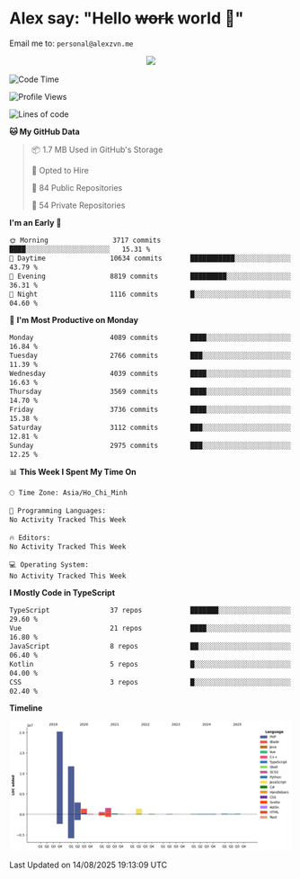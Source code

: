 # Alex say: "Hello ~~work~~ world 🐾"
Email me to: `personal@alexzvn.me`


<p align=center>
  <a href="https://skillicons.dev">
    <img src="https://skillicons.dev/icons?i=ts,js,php,nodejs,bun,vue,nuxt,react,svelte,tauri,laravel,rust,mongodb,docker,electron,redis,rabbitmq,tailwind,git,cloudflare,elysia,mysql,nginx,rollupjs,sentry,ubuntu,yarn,html,css,vite" />
  </a>
</p>

<!--START_SECTION:waka-->
![Code Time](http://img.shields.io/badge/Code%20Time-1%2C066%20hrs%2055%20mins-blue)

![Profile Views](http://img.shields.io/badge/Profile%20Views-0-blue)

![Lines of code](https://img.shields.io/badge/From%20Hello%20World%20I%27ve%20Written-40.8%20million%20lines%20of%20code-blue)

**🐱 My GitHub Data** 

> 📦 1.7 MB Used in GitHub's Storage 
 > 
> 💼 Opted to Hire
 > 
> 📜 84 Public Repositories 
 > 
> 🔑 54 Private Repositories 
 > 
**I'm an Early 🐤** 

```text
🌞 Morning                3717 commits        ████░░░░░░░░░░░░░░░░░░░░░   15.31 % 
🌆 Daytime                10634 commits       ███████████░░░░░░░░░░░░░░   43.79 % 
🌃 Evening                8819 commits        █████████░░░░░░░░░░░░░░░░   36.31 % 
🌙 Night                  1116 commits        █░░░░░░░░░░░░░░░░░░░░░░░░   04.60 % 
```
📅 **I'm Most Productive on Monday** 

```text
Monday                   4089 commits        ████░░░░░░░░░░░░░░░░░░░░░   16.84 % 
Tuesday                  2766 commits        ███░░░░░░░░░░░░░░░░░░░░░░   11.39 % 
Wednesday                4039 commits        ████░░░░░░░░░░░░░░░░░░░░░   16.63 % 
Thursday                 3569 commits        ████░░░░░░░░░░░░░░░░░░░░░   14.70 % 
Friday                   3736 commits        ████░░░░░░░░░░░░░░░░░░░░░   15.38 % 
Saturday                 3112 commits        ███░░░░░░░░░░░░░░░░░░░░░░   12.81 % 
Sunday                   2975 commits        ███░░░░░░░░░░░░░░░░░░░░░░   12.25 % 
```


📊 **This Week I Spent My Time On** 

```text
🕑︎ Time Zone: Asia/Ho_Chi_Minh

💬 Programming Languages: 
No Activity Tracked This Week

🔥 Editors: 
No Activity Tracked This Week

💻 Operating System: 
No Activity Tracked This Week
```

**I Mostly Code in TypeScript** 

```text
TypeScript               37 repos            ███████░░░░░░░░░░░░░░░░░░   29.60 % 
Vue                      21 repos            ████░░░░░░░░░░░░░░░░░░░░░   16.80 % 
JavaScript               8 repos             ██░░░░░░░░░░░░░░░░░░░░░░░   06.40 % 
Kotlin                   5 repos             █░░░░░░░░░░░░░░░░░░░░░░░░   04.00 % 
CSS                      3 repos             █░░░░░░░░░░░░░░░░░░░░░░░░   02.40 % 
```



**Timeline**

![Lines of Code chart](https://raw.githubusercontent.com/alexzvn/alexzvn/main/assets/bar_graph.png)


 Last Updated on 14/08/2025 19:13:09 UTC
<!--END_SECTION:waka-->
